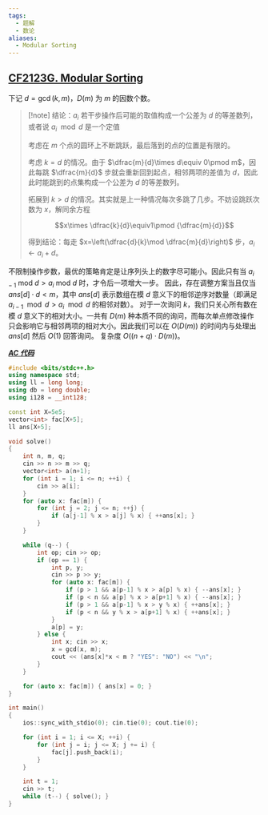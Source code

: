 ```yaml
---
tags:
  - 题解
  - 数论
aliases:
  - Modular Sorting
---
```

## [CF2123G. Modular Sorting](https://codeforces.com/problemset/problem/2123/G)

下记 $d = \gcd(k, m)$，$D(m)$ 为 $m$ 的因数个数。

> [!note] 结论：$a_i$ 若干步操作后可能的取值构成一个公差为 $d$ 的等差数列，或者说 $a_i\mod d$ 是一个定值
> 
> 考虑在 $m$ 个点的圆环上不断跳跃，最后落到的点的位置是有限的。
> 
> 考虑 $k=d$ 的情况。由于 $\dfrac{m}{d}\times d\equiv 0\pmod m$，因此每跳 $\dfrac{m}{d}$ 步就会重新回到起点，相邻两项的差值为 $d$，因此此时能跳到的点集构成一个公差为 $d$ 的等差数列。
> 
> 拓展到 $k>d$ 的情况。其实就是上一种情况每次多跳了几步。不妨设跳跃次数为 $x$，解同余方程
> 
> $$x\times \dfrac{k}{d}\equiv1\pmod {\dfrac{m}{d}}$$
> 
> 得到结论：每走 $x=\left(\dfrac{d}{k}\mod \dfrac{m}{d}\right)$ 步，$a_i\leftarrow a_i+d$。

不限制操作步数，最优的策略肯定是让序列头上的数字尽可能小。因此只有当 $a_{i-1}\mathrm{\ mod\ } d > a_i\mathrm{\ mod\ } d$ 时，才令后一项增大一步。
因此，存在调整方案当且仅当 $ans[d] \cdot d < m$，其中 $ans[d]$ 表示数组在模 $d$ 意义下的相邻逆序对数量（即满足 $a_{i-1} \mod d > a_i \mod d$ 的相邻对数）。
对于一次询问 $k$，我们只关心所有数在模 $d$ 意义下的相对大小。一共有 $D(m)$ 种本质不同的询问，而每次单点修改操作只会影响它与相邻两项的相对大小。因此我们可以在 $O(D(m))$ 的时间内与处理出 $ans[d]$ 然后 $O(1)$ 回答询问。
复杂度 $O((n+q) \cdot D(m))$。

[***AC 代码***](https://codeforces.com/contest/2123/submission/331856731)

```cpp
#include <bits/stdc++.h>
using namespace std;
using ll = long long;
using db = long double;
using i128 = __int128;

const int X=5e5;
vector<int> fac[X+5];
ll ans[X+5];

void solve()
{
	int n, m, q;
	cin >> n >> m >> q;
    vector<int> a(n+1);
    for (int i = 1; i <= n; ++i) {
        cin >> a[i];
    }
    for (auto x: fac[m]) {
        for (int j = 2; j <= n; ++j) {
            if (a[j-1] % x > a[j] % x) { ++ans[x]; }
        }
    }

    while (q--) {
        int op; cin >> op;
        if (op == 1) {
            int p, y;
            cin >> p >> y;
            for (auto x: fac[m]) {
                if (p > 1 && a[p-1] % x > a[p] % x) { --ans[x]; }
                if (p < n && a[p] % x > a[p+1] % x) { --ans[x]; }
                if (p > 1 && a[p-1] % x > y % x) { ++ans[x]; }
                if (p < n && y % x > a[p+1] % x) { ++ans[x]; }
            }
            a[p] = y;
        } else {
            int x; cin >> x;
            x = gcd(x, m);
            cout << (ans[x]*x < m ? "YES": "NO") << "\n";
        }
    }

    for (auto x: fac[m]) { ans[x] = 0; }
}

int main()
{
	ios::sync_with_stdio(0); cin.tie(0); cout.tie(0); 

    for (int i = 1; i <= X; ++i) {
        for (int j = i; j <= X; j += i) {
            fac[j].push_back(i);
        }
    }

	int t = 1;
	cin >> t;
	while (t--) { solve(); }
}
```
